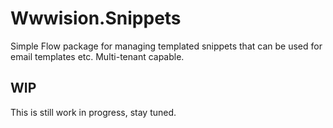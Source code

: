 # Wwwision.Snippets
Simple Flow package for managing templated snippets that can be used for email templates etc. Multi-tenant capable.

## WIP

This is still work in progress, stay tuned.